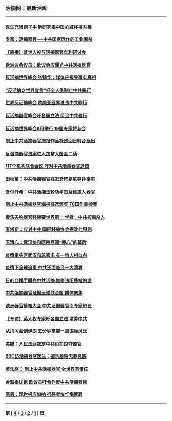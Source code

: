 ### 活摘网：最新活动
---
#### [医生充当刽子手 新研究揭中国心脏移植内幕](../../pages/nf5883/n13772291.md?07230430) 
#### [专家：活摘器官──中共国家运作的工业屠杀](../../pages/nf5883/n13761178.md?07230430) 
#### [【直播】普世人权与活摘器官牟利研讨会](../../pages/nf5883/n13425146.md?07230430) 
#### [欧洲议会议员：欧议会应曝光中共活摘器官](../../pages/nf5883/n13336571.md?07230430) 
#### [反活摘世界峰会 张锦华：媒体应报导事实真相](../../pages/nf5883/n13278502.md?07230430) 
#### [“反活摘之世界宣言”吁全人类制止中共暴行](../../pages/nf5883/n13259730.md?07230430) 
#### [世界反活摘峰会 欧美亚医界谴责中共罪行](../../pages/nf5883/n13253550.md?07230430) 
#### [反活摘器官峰会吁各国立法 惩治中共暴行](../../pages/nf5883/n13245052.md?07230430) 
#### [反活摘世界峰会9月举行 19国专家将与会](../../pages/nf5883/n13201492.md?07230430) 
#### [制止中共活摘器官海报作品将巡回日韩台展出](../../pages/nf5883/n13177791.md?07230430) 
#### [反强摘器官法案进入加拿大国会二读](../../pages/nf5883/n13033450.md?07230430) 
#### [117个机构联合会议 吁对中共活摘器官追责](../../pages/nf5883/n12775087.md?07230430) 
#### [田秋堇：中共活摘器官残忍恐怖是铁铮铮事实](../../pages/nf5883/n12702148.md?07230430) 
#### [吾尔开希：中共活摘法轮功学员及维族人器官](../../pages/nf5883/n12693197.md?07230430) 
#### [制止中共活摘器官海报征选颁奖 70国作品参赛](../../pages/nf5883/n12692050.md?07230430) 
#### [黄洁夫称器官移植要世界第一 学者：中共按需杀人](../../pages/nf5883/n12572329.md?07230430) 
#### [麦塔斯：应对中共 国际移植协会需改七原则](../../pages/nf5883/n12514711.md?07230430) 
#### [玉清心：武汉协和医院高调“换心”的幕后](../../pages/nf5883/n12298730.md?07230430) 
#### [疫情重灾区武汉和苏家屯 有一惊人相似点](../../pages/nf5883/n12150824.md?07230430) 
#### [疫情下全球追责 中共还面临另一大清算](../../pages/nf5883/n12070397.md?07230430) 
#### [日韩台携手曝光中共活摘 推修法阻移植旅游](../../pages/nf5883/n11712046.md?07230430) 
#### [中共强摘器官证据呈递联合国 媒体聚焦](../../pages/nf5883/n11546426.md?07230430) 
#### [欧洲器官移植大会 中共活摘器官引专家热议](../../pages/nf5883/n11539095.md?07230430) 
#### [【专访】英人权专家吁各国立法 清算中共](../../pages/nf5883/n11367315.md?07230430) 
#### [从川习会到伊朗 五分钟掌握一周国际风云](../../pages/nf5883/n11338520.md?07230430) 
#### [美媒：人民法庭裁定中共仍在掠夺器官](../../pages/nf5883/n11334897.md?07230430) 
#### [BBC访活摘器官医生：被洗脑后无罪恶感](../../pages/nf5883/n11335935.md?07230430) 
#### [英法庭： 制止中共活摘器官 全世界有责任](../../pages/nf5883/n11330691.md?07230430) 
#### [台监委访欧 欧议员吁合作反中共活摘器官](../../pages/nf5883/n11109190.md?07230430) 
#### [唐恩：现世报应如响 行恶者快忏悔赎罪](../../pages/nf5883/n11104016.md?07230430) 

---
#### 第 [ [4](./4.md?07230430) / [3](./3.md?07230430) / [2](./2.md?07230430) / [1](./1.md?07230430) ] 页
